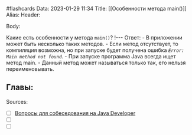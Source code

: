 #flashcards
Data: 2023-01-29 11:34
Title: [[Особенности метода main()]]
Alias:
Header:



Body:



Какие есть особенности у метода `main()`?
!---
Ответ:
	-  В приложении может быть несколько таких методов. 
	- Если метод отсутствует, то компиляция возможна, но при запуске будет получена ошибка _`Error: Main method not found`_.
	- При запуске программа Java всегда ищет метод main. 
	- Данный метод может называться только так, его нельзя переименовывать.
<!--SR:!2023-02-05,2,150-->




Главы:
-


Sources:
- [ ] [Вопросы для собеседования на Java Developer](https://github.com/enhorse/java-interview/blob/master/README.md#%D0%9E%D0%9E%D0%9F)
- [ ] []()
- [ ] []()
